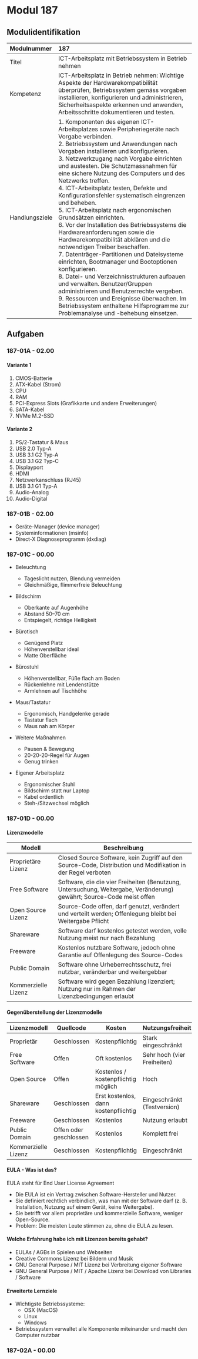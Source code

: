 # Modul 187

## Modulidentifikation

| Modulnummer | 187 |
| :--- | :--- |
| Titel | ICT-Arbeitsplatz mit Betriebssystem in Betrieb nehmen |
| Kompetenz | ICT-Arbeitsplatz in Betrieb nehmen: Wichtige Aspekte der Hardwarekompatibilität überprüfen, Betriebssystem gemäss vorgaben installieren, konfigurieren und administrieren, Sicherheitsaspekte erkennen und anwenden, Arbeitsschritte dokumentieren und testen. |
| Handlungsziele | 1. Komponenten des eigenen ICT-Arbeitsplatzes sowie Peripheriegeräte nach Vorgabe verbinden.<br>2. Betriebssystem und Anwendungen nach Vorgaben installieren und konfigurieren.<br>3. Netzwerkzugang nach Vorgabe einrichten und austesten. Die Schutzmassnahmen für eine sichere Nutzung des Computers und des Netzwerks treffen.<br>4. ICT-Arbeitsplatz testen, Defekte und Konfigurationsfehler systematisch eingrenzen und beheben.<br>5. ICT-Arbeitsplatz nach ergonomischen Grundsätzen einrichten.<br>6. Vor der Installation des Betriebssystems die Hardwareanforderungen sowie die Hardwarekompatibilität abklären und die notwendigen Treiber beschaffen.<br>7. Datenträger-Partitionen und Dateisysteme einrichten, Bootmanager und Bootoptionen konfigurieren.<br>8. Datei- und Verzeichnisstrukturen aufbauen und verwalten. Benutzer/Gruppen administrieren und Benutzerrechte vergeben.<br>9. Ressourcen und Ereignisse überwachen. Im Betriebssystem enthaltene Hilfsprogramme zur Problemanalyse und -behebung einsetzen. |

## Aufgaben

### 187-01A - 02.00

#### Variante 1
1. CMOS-Batterie
2. ATX-Kabel (Strom)
3. CPU
4. RAM
5. PCI-Express Slots (Grafikkarte und andere Erweiterungen)
6. SATA-Kabel
7. NVMe M.2-SSD

#### Variante 2
1. PS/2-Tastatur & Maus
2. USB 2.0 Typ-A
3. USB 3.1 G2 Typ-A
4. USB 3.1 G2 Typ-C
5. Displayport
6. HDMI
7. Netzwerkanschluss (RJ45)
8. USB 3.1 G1 Typ-A
9. Audio-Analog
10. Audio-Digital

### 187-01B - 02.00
- Geräte-Manager (device manager)
- Systeminformationen (msinfo)
- Direct-X Diagnoseprogramm (dxdiag)

### 187-01C - 00.00

- Beleuchtung
    - Tageslicht nutzen, Blendung vermeiden
    - Gleichmäßige, flimmerfreie Beleuchtung

- Bildschirm
    - Oberkante auf Augenhöhe
    - Abstand 50–70 cm
    - Entspiegelt, richtige Helligkeit

- Bürotisch
    - Genügend Platz
    - Höhenverstellbar ideal
    - Matte Oberfläche

- Bürostuhl
    - Höhenverstellbar, Füße flach am Boden
    - Rückenlehne mit Lendenstütze
    - Armlehnen auf Tischhöhe

- Maus/Tastatur
    - Ergonomisch, Handgelenke gerade
    - Tastatur flach
    - Maus nah am Körper

- Weitere Maßnahmen
    - Pausen & Bewegung
    - 20-20-20-Regel für Augen
    - Genug trinken

- Eigener Arbeitsplatz
    - Ergonomischer Stuhl
    - Bildschirm statt nur Laptop
    - Kabel ordentlich
    - Steh-/Sitzwechsel möglich

### 187-01D - 00.00

#### Lizenzmodelle
| Modell              | Beschreibung                                                                                                          |
| ------------------- | --------------------------------------------------------------------------------------------------------------------- |
| Proprietäre Lizenz  | Closed Source Software, kein Zugriff auf den Source-Code, Distribution und Modifikation in der Regel verboten         |
| Free Software       | Software, die die vier Freiheiten (Benutzung, Untersuchung, Weitergabe, Veränderung) gewährt; Source-Code meist offen |
| Open Source Lizenz  | Source-Code offen, darf genutzt, verändert und verteilt werden; Offenlegung bleibt bei Weitergabe Pflicht             |
| Shareware           | Software darf kostenlos getestet werden, volle Nutzung meist nur nach Bezahlung                                       |
| Freeware            | Kostenlos nutzbare Software, jedoch ohne Garantie auf Offenlegung des Source-Codes                                    |
| Public Domain       | Software ohne Urheberrechtsschutz, frei nutzbar, veränderbar und weitergebbar                                         |
| Kommerzielle Lizenz | Software wird gegen Bezahlung lizenziert; Nutzung nur im Rahmen der Lizenzbedingungen erlaubt                         |


#### Gegenüberstellung der Lizenzmodelle
| Lizenzmodell        | Quellcode              | Kosten                               | Nutzungsfreiheit            | Weitergabe/Modifikation                           | Zielgruppe            |
| ------------------- | ---------------------- | ------------------------------------ | --------------------------- | ------------------------------------------------- | --------------------- |
| Proprietär          | Geschlossen            | Kostenpflichtig                      | Stark eingeschränkt         | Meist verboten                                    | Endnutzer, Firmen     |
| Free Software       | Offen                  | Oft kostenlos                        | Sehr hoch (vier Freiheiten) | Erlaubt & erwünscht                               | Entwickler, Community |
| Open Source         | Offen                  | Kostenlos / kostenpflichtig möglich  | Hoch                        | Je nach Lizenz (z. B. MIT frei, GPL restriktiver) | Entwickler, Firmen    |
| Shareware           | Geschlossen            | Erst kostenlos, dann kostenpflichtig | Eingeschränkt (Testversion) | Nicht erlaubt                                     | Privatnutzer          |
| Freeware            | Geschlossen            | Kostenlos                            | Nutzung erlaubt             | Meist nicht erlaubt                               | Privatnutzer          |
| Public Domain       | Offen oder geschlossen | Kostenlos                            | Komplett frei               | Erlaubt ohne Einschränkung                        | Alle                  |
| Kommerzielle Lizenz | Geschlossen            | Kostenpflichtig                      | Eingeschränkt               | Nicht erlaubt                                     | Firmen, Profis        |

#### EULA - Was ist das?
EULA steht für End User License Agreement

* Die EULA ist ein Vertrag zwischen Software-Hersteller und Nutzer.
* Sie definiert rechtlich verbindlich, was man mit der Software darf (z. B. Installation, Nutzung auf einem Gerät, keine Weitergabe).
* Sie betrifft vor allem proprietäre und kommerzielle Software, weniger Open-Source.
* Problem: Die meisten Leute stimmen zu, ohne die EULA zu lesen.

#### Welche Erfahrung habe ich mit Lizenzen bereits gehabt?
- EULAs / AGBs in Spielen und Webseiten
- Creative Commons Lizenz bei Bildern und Musik
- GNU General Purpose / MIT Lizenz bei Verbreitung eigener Software
- GNU General Purpose / MIT / Apache Lizenz bei Download von Libraries / Software

#### Erweiterte Lernziele
- Wichtigste Betriebssysteme:
  - OSX (MacOS)
  - Linux
  - Windows
- Betriebssystem verwaltet alle Komponente miteinander und macht den Computer nutzbar


### 187-02A - 00.00

